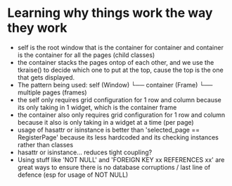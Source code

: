 # Learning why things work the way they work

- self is the root window that is the container for container and container is the container for all the pages (child classes)
- the container stacks the pages ontop of each other, and we use the tkraise() to decide which one to put at the top, cause the top is the one that gets displayed.
- The pattern being used: 
self (Window)
└── container (Frame)
    └── multiple pages (frames)
- the self only requires grid configuration for 1 row and column because its only taking in 1 widget, which is the container frame
- the container also only requires grid configuration for 1 row and column because it also is only taking in a widget at a time (per page)
- usage of hasattr or isinstance is better than 'selected_page == RegisterPage' because its less hardcoded and its checking instances rather than classes
- hasattr or isinstance... reduces tight coupling?
- Using stuff like 'NOT NULL' and 'FOREIGN KEY xx REFERENCES xx' are great ways to ensure there is no database corruptions / last line of defence (esp for usage of NOT NULL)